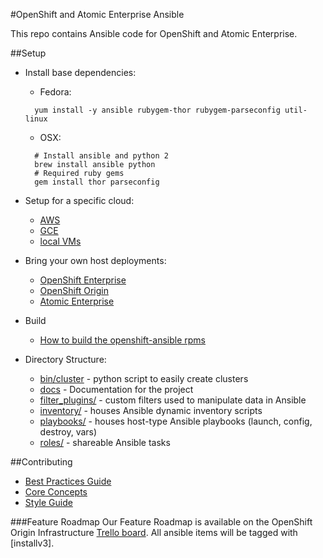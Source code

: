 #OpenShift and Atomic Enterprise Ansible

This repo contains Ansible code for OpenShift and Atomic Enterprise.

##Setup
- Install base dependencies:
  - Fedora:
  ```
    yum install -y ansible rubygem-thor rubygem-parseconfig util-linux
  ```
   - OSX:
  ```
    # Install ansible and python 2
    brew install ansible python
    # Required ruby gems
    gem install thor parseconfig
  ```
- Setup for a specific cloud:
  - [AWS](README_AWS.md)
  - [GCE](README_GCE.md)
  - [local VMs](README_libvirt.md)

- Bring your own host deployments:
  - [OpenShift Enterprise](README_OSE.md)
  - [OpenShift Origin](README_origin.md)
  - [Atomic Enterprise](README_AEP.md)

- Build
  - [How to build the openshift-ansible rpms](BUILD.md)

- Directory Structure:
  - [bin/cluster](bin/cluster) - python script to easily create clusters
  - [docs](docs) - Documentation for the project
  - [filter_plugins/](filter_plugins) - custom filters used to manipulate data in Ansible
  - [inventory/](inventory) - houses Ansible dynamic inventory scripts
  - [playbooks/](playbooks) - houses host-type Ansible playbooks (launch, config, destroy, vars)
  - [roles/](roles) - shareable Ansible tasks

##Contributing
- [Best Practices Guide](docs/best_practices_guide.adoc)
- [Core Concepts](docs/core_concepts_guide.adoc)
- [Style Guide](docs/style_guide.adoc)

###Feature Roadmap
Our Feature Roadmap is available on the OpenShift Origin Infrastructure [Trello board](https://trello.com/b/nbkIrqKa/openshift-origin-infrastructure). All ansible items will be tagged with [installv3].



